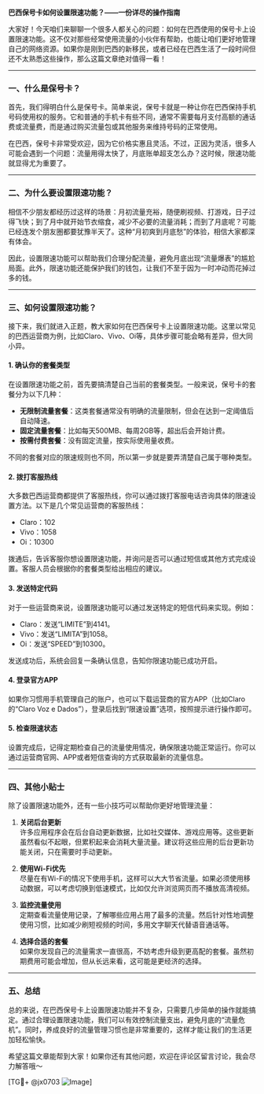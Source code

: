 **巴西保号卡如何设置限速功能？——一份详尽的操作指南**

大家好！今天咱们来聊聊一个很多人都关心的问题：如何在巴西使用的保号卡上设置限速功能。这不仅对那些经常使用流量的小伙伴有帮助，也能让咱们更好地管理自己的网络资源。如果你是刚到巴西的新移民，或者已经在巴西生活了一段时间但还不太熟悉这些操作，那么这篇文章绝对值得一看！

---

### 一、什么是保号卡？

首先，我们得明白什么是保号卡。简单来说，保号卡就是一种让你在巴西保持手机号码使用权的服务。它和普通的手机卡有些不同，通常不需要每月支付高额的通话费或流量费，而是通过购买流量包或其他服务来维持号码的正常使用。

在巴西，保号卡非常受欢迎，因为它价格实惠且灵活。不过，正因为灵活，很多人可能会遇到一个问题：流量用得太快了，月底账单超支怎么办？这时候，限速功能就显得尤为重要了。

---

### 二、为什么要设置限速功能？

相信不少朋友都经历过这样的场景：月初流量充裕，随便刷视频、打游戏，日子过得飞快；到了月中就开始节衣缩食，减少不必要的流量消耗；而到了月底呢？可能已经连发个朋友圈都要犹豫半天了。这种“月初爽到月底愁”的体验，相信大家都深有体会。

因此，设置限速功能可以帮助我们合理分配流量，避免月底出现“流量爆表”的尴尬局面。此外，限速功能还能保护我们的钱包，让我们不至于因为一时冲动而花掉过多的钱。

---

### 三、如何设置限速功能？

接下来，我们就进入正题，教大家如何在巴西保号卡上设置限速功能。这里以常见的巴西运营商为例，比如Claro、Vivo、Oi等，具体步骤可能会略有差异，但大同小异。

#### 1. **确认你的套餐类型**
在设置限速功能之前，首先要搞清楚自己当前的套餐类型。一般来说，保号卡的套餐分为以下几种：
- **无限制流量套餐**：这类套餐通常没有明确的流量限制，但会在达到一定阈值后自动降速。
- **固定流量套餐**：比如每天500MB、每周2GB等，超出后会开始计费。
- **按需付费套餐**：没有固定流量，按实际使用量收费。

不同的套餐对应的限速规则也不同，所以第一步就是要弄清楚自己属于哪种类型。

#### 2. **拨打客服热线**
大多数巴西运营商都提供了客服热线，你可以通过拨打客服电话咨询具体的限速设置方法。以下是几个常见运营商的客服热线：
- Claro：102
- Vivo：1058
- Oi：10300

拨通后，告诉客服你想设置限速功能，并询问是否可以通过短信或其他方式完成设置。客服人员会根据你的套餐类型给出相应的建议。

#### 3. **发送特定代码**
对于一些运营商来说，设置限速功能可以通过发送特定的短信代码来实现。例如：
- Claro：发送“LIMITE”到4141。
- Vivo：发送“LIMITA”到1058。
- Oi：发送“SPEED”到10300。

发送成功后，系统会回复一条确认信息，告知你限速功能已成功开启。

#### 4. **登录官方APP**
如果你习惯用手机管理自己的账户，也可以下载运营商的官方APP（比如Claro的“Claro Voz e Dados”），登录后找到“限速设置”选项，按照提示进行操作即可。

#### 5. **检查限速状态**
设置完成后，记得定期检查自己的流量使用情况，确保限速功能正常运行。你可以通过运营商官网、APP或者短信查询的方式获取最新的流量信息。

---

### 四、其他小贴士

除了设置限速功能外，还有一些小技巧可以帮助你更好地管理流量：

1. **关闭后台更新**  
许多应用程序会在后台自动更新数据，比如社交媒体、游戏应用等。这些更新虽然看似不起眼，但累积起来会消耗大量流量。建议将这些应用的后台更新功能关闭，只在需要时手动更新。

2. **使用Wi-Fi优先**  
尽量在有Wi-Fi的情况下使用手机，这样可以大大节省流量。如果必须使用移动数据，可以考虑切换到低速模式，比如仅允许浏览网页而不播放高清视频。

3. **监控流量使用**  
定期查看流量使用记录，了解哪些应用占用了最多的流量。然后针对性地调整使用习惯，比如减少刷短视频的时间，多用文字聊天代替语音通话等。

4. **选择合适的套餐**  
如果你发现自己的流量需求一直很高，不妨考虑升级到更高配的套餐。虽然初期费用可能会增加，但从长远来看，这可能是更经济的选择。

---

### 五、总结

总的来说，在巴西保号卡上设置限速功能并不复杂，只需要几步简单的操作就能搞定。通过合理设置限速功能，我们可以有效控制流量支出，避免月底的“流量危机”。同时，养成良好的流量管理习惯也是非常重要的，这样才能让我们的生活更加轻松愉快。

希望这篇文章能帮到大家！如果你还有其他问题，欢迎在评论区留言讨论，我会尽力解答哦～  

[TG💪+ @jx0703 ![Image](https://github.com/user-attachments/assets/dbca1d08-cadb-493c-b0ec-ad6f7a83f270)]